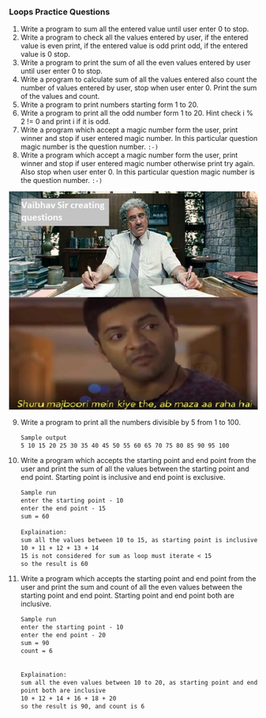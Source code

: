 ### Loops Practice Questions
1. Write a program to sum all the entered value until user enter 0 to stop.
2. Write a program to check all the values entered by user, if the entered value is even print, if the entered value is odd print odd, if the entered value is 0 stop.
3. Write a program to print the sum of all the even values entered by user until user enter 0 to stop.
4. Write a program to calculate sum of all the values entered also count the number of values entered by user, stop when user enter 0. Print the sum of the values and count.
5. Write a program to print numbers starting form 1 to 20.
6. Write a program to print all the odd number form 1 to 20. Hint check i % 2 != 0 and print i if it is odd.
7. Write a program which accept a magic number form the user, print winner and stop if user entered magic number. In this particular question magic number is the question number. `:-)`
8. Write a program which accept a magic number form the user, print winner and stop if user entered magic number otherwise print try again. Also stop when user enter 0. In this particular question magic number is the question number. `:-)`
   
 
![pic](./resource/pic1.jpg)


9. Write a program to print all the numbers divisible by 5 from 1 to 100.
   ```
   Sample output
   5 10 15 20 25 30 35 40 45 50 55 60 65 70 75 80 85 90 95 100 
   ```
10. Write a program which accepts the starting point and end point from the user and print the sum of all the values between the starting point and end point. Starting point is inclusive and end point is exclusive.
     ```
    Sample run
    enter the starting point - 10
    enter the end point - 15
    sum = 60
   
    Explaination:
    sum all the values between 10 to 15, as starting point is inclusive 
    10 + 11 + 12 + 13 + 14
    15 is not considered for sum as loop must iterate < 15
    so the result is 60
    ```
11. Write a program which accepts the starting point and end point from the user and print the sum and count of all the even values between the starting point and end point. Starting point and end point both are inclusive.
     ```
    Sample run
    enter the starting point - 10
    enter the end point - 20
    sum = 90
    count = 6
   
   
    Explaination:
    sum all the even values between 10 to 20, as starting point and end point both are inclusive 
    10 + 12 + 14 + 16 + 18 + 20
    so the result is 90, and count is 6
    ```